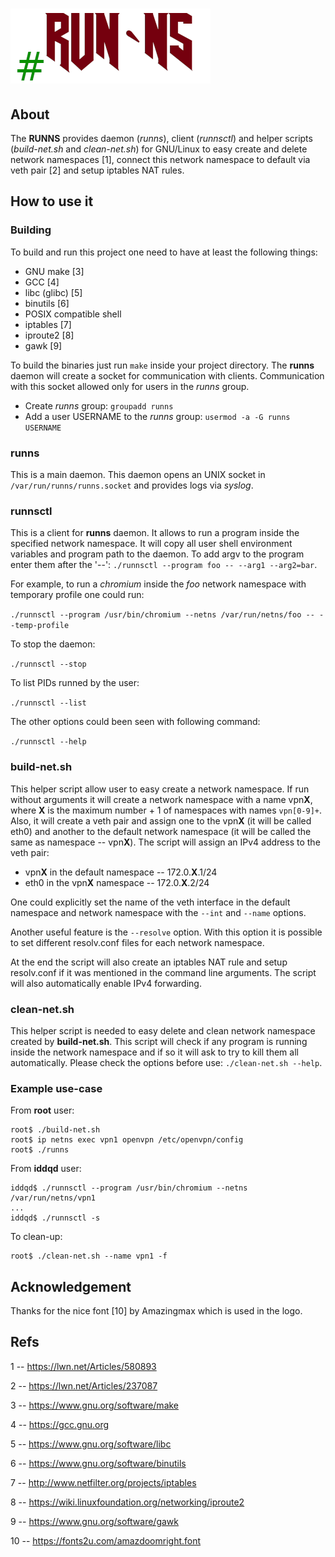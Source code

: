 # ![GitHub Logo](/img/runns-logo.png)
## About
The **RUNNS** provides daemon (*runns*), client (*runnsctl*) and helper scripts (*build-net.sh* and *clean-net.sh*) for GNU/Linux to
easy create and delete network namespaces [1], connect this network namespace to default via veth pair [2] and setup iptables NAT rules.

## How to use it
### Building
To build and run this project one need to have at least the following things:
* GNU make [3]
* GCC [4]
* libc (glibc) [5]
* binutils [6]
* POSIX compatible shell
* iptables [7]
* iproute2 [8]
* gawk [9]

To build the binaries just run `make` inside your project directory.
The **runns** daemon will create a socket for communication with clients.
Communication with this socket allowed only for users in the *runns* group.
* Create *runns* group: `groupadd runns`
* Add a user USERNAME to the *runns* group: `usermod -a -G runns USERNAME`
### runns
This is a main daemon. This daemon opens an UNIX socket in `/var/run/runns/runns.socket` and provides logs via *syslog*.
### runnsctl
This is a client for **runns** daemon. It allows to run a program inside the specified network namespace.
It will copy all user shell environment variables and program path to the daemon.
To add argv to the program enter them after the '--': `./runnsctl --program foo -- --arg1 --arg2=bar`.

For example, to run a *chromium* inside the *foo* network namespace with temporary profile one could run:

`./runnsctl --program /usr/bin/chromium --netns /var/run/netns/foo -- --temp-profile`

To stop the daemon:

`./runnsctl --stop`

To list PIDs runned by the user:

`./runnsctl --list`

The other options could been seen with following command:

`./runnsctl --help`

### build-net.sh
This helper script allow user to easy create a network namespace.
If run without arguments it will create a network namespace with a name vpn**X**, where **X**
is the maximum number + 1 of namespaces with names `vpn[0-9]+`. Also, it will create a veth pair and assign one
to the vpn**X** (it will be called eth0) and another to the default network namespace
(it will be called the same as namespace -- vpn**X**). The script will assign an IPv4 address to the veth pair:
* vpn**X** in the default namespace -- 172.0.**X**.1/24
* eth0 in the vpn**X** namespace -- 172.0.**X**.2/24

One could explicitly set the name of the veth interface in the default namespace and network namespace with the
`--int` and `--name` options.

Another useful feature is the `--resolve` option.
With this option it is possible to set different resolv.conf files for each network namespace. 

At the end the script will also create an iptables NAT rule and setup resolv.conf if
it was mentioned in the command line arguments. The script will also automatically enable IPv4 forwarding.

### clean-net.sh
This helper script is needed to easy delete and clean network namespace created by **build-net.sh**.
This script will check if any program is running inside the network namespace and if so it will ask to try
to kill them all automatically.
Please check the options before use: `./clean-net.sh --help`.

### Example use-case

From **root** user:

```shell
root$ ./build-net.sh
root$ ip netns exec vpn1 openvpn /etc/openvpn/config
root$ ./runns
```

From **iddqd** user:
```shell
iddqd$ ./runnsctl --program /usr/bin/chromium --netns /var/run/netns/vpn1
...
iddqd$ ./runnsctl -s
```

To clean-up:
```shell
root$ ./clean-net.sh --name vpn1 -f
```

## Acknowledgement

Thanks for the nice font [10] by Amazingmax which is used in the logo.

## Refs
1 -- https://lwn.net/Articles/580893

2 -- https://lwn.net/Articles/237087

3 -- https://www.gnu.org/software/make

4 -- https://gcc.gnu.org

5 -- https://www.gnu.org/software/libc

6 -- https://www.gnu.org/software/binutils

7 -- http://www.netfilter.org/projects/iptables

8 -- https://wiki.linuxfoundation.org/networking/iproute2

9 -- https://www.gnu.org/software/gawk

10 -- https://fonts2u.com/amazdoomright.font
